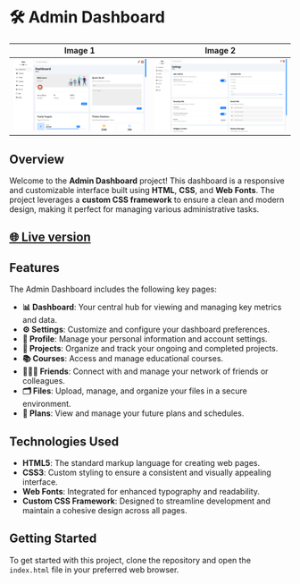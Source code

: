 # 🛠️ Admin Dashboard

| Image 1                                     | Image 2                                    |
|---------------------------------------------|--------------------------------------------|
| <img src="/imgs/screen2.png">    | <img src="/imgs/screen1.png">   |

## Overview
Welcome to the **Admin Dashboard** project! This dashboard is a responsive and customizable interface built using **HTML**, **CSS**, and **Web Fonts**. The project leverages a **custom CSS framework** to ensure a clean and modern design, making it perfect for managing various administrative tasks.

## <a href="https://abiu-admin-dashboard.pages.dev/" target="_blank">🌐 Live version</a>


## Features
The Admin Dashboard includes the following key pages:

- **📊 Dashboard**: Your central hub for viewing and managing key metrics and data.
- **⚙️ Settings**: Customize and configure your dashboard preferences.
- **👤 Profile**: Manage your personal information and account settings.
- **📁 Projects**: Organize and track your ongoing and completed projects.
- **📚 Courses**: Access and manage educational courses.
- **🧑‍🤝‍🧑 Friends**: Connect with and manage your network of friends or colleagues.
- **🗂️ Files**: Upload, manage, and organize your files in a secure environment.
- **📅 Plans**: View and manage your future plans and schedules.

## Technologies Used
- **HTML5**: The standard markup language for creating web pages.
- **CSS3**: Custom styling to ensure a consistent and visually appealing interface.
- **Web Fonts**: Integrated for enhanced typography and readability.
- **Custom CSS Framework**: Designed to streamline development and maintain a cohesive design across all pages.

## Getting Started
To get started with this project, clone the repository and open the `index.html` file in your preferred web browser.



